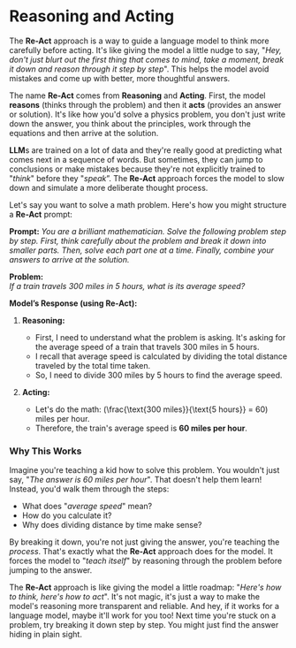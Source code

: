 # Reasoning and Acting

The **Re-Act** approach is a way to guide a language model to think more carefully before acting. It's like giving the model a little nudge to say, "*Hey, don't just blurt out the first thing that comes to mind, take a moment, break it down and reason through it step by step*". This helps the model avoid mistakes and come up with better, more thoughtful answers.

The name **Re-Act** comes from **Reasoning** and **Acting**. First, the model **reasons** (thinks through the problem) and then it **acts** (provides an answer or solution). It's like how you'd solve a physics problem, you don't just write down the answer, you think about the principles, work through the equations and then arrive at the solution.

**LLM**s are trained on a lot of data and they're really good at predicting what comes next in a sequence of words. But sometimes, they can jump to conclusions or make mistakes because they're not explicitly trained to "*think*" before they "*speak*”. The **Re-Act** approach forces the model to slow down and simulate a more deliberate thought process.

Let's say you want to solve a math problem. Here's how you might structure a **Re-Act** prompt:

**Prompt:**
*You are a brilliant mathematician. Solve the following problem step by step. First, think carefully about the problem and break it down into smaller parts. Then, solve each part one at a time. Finally, combine your answers to arrive at the solution.*

**Problem:**  
*If a train travels 300 miles in 5 hours, what is its average speed?*

**Model’s Response (using Re-Act):**

1. **Reasoning:**  
   - First, I need to understand what the problem is asking. It's asking for the average speed of a train that travels 300 miles in 5 hours.  
   - I recall that average speed is calculated by dividing the total distance traveled by the total time taken.  
   - So, I need to divide 300 miles by 5 hours to find the average speed.

2. **Acting:**  
   - Let's do the math: \(\frac{\text{300 miles}}{\text{5 hours}} = 60\) miles per hour.  
   - Therefore, the train's average speed is **60 miles per hour**.

### Why This Works

Imagine you're teaching a kid how to solve this problem. You wouldn't just say, "*The answer is 60 miles per hour*". That doesn't help them learn! Instead, you'd walk them through the steps:  
- What does "*average speed*" mean?  
- How do you calculate it?  
- Why does dividing distance by time make sense?  

By breaking it down, you're not just giving the answer, you're teaching the *process*. That's exactly what the **Re-Act** approach does for the model. It forces the model to "*teach itself*" by reasoning through the problem before jumping to the answer.

The **Re-Act** approach is like giving the model a little roadmap: "*Here's how to think, here's how to act*". It's not magic, it's just a way to make the model's reasoning more transparent and reliable. And hey, if it works for a language model, maybe it'll work for you too! Next time you're stuck on a problem, try breaking it down step by step. You might just find the answer hiding in plain sight.